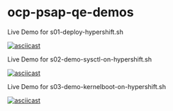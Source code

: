 # ocp-psap-qe-demos
Live Demo for s01-deploy-hypershift.sh

[![asciicast](https://asciinema.org/a/592860.svg)](https://asciinema.org/a/592860)

Live Demo for s02-demo-sysctl-on-hypershift.sh

[![asciicast](https://asciinema.org/a/592829.svg)](https://asciinema.org/a/592829)

Live Demo for s03-demo-kernelboot-on-hypershift.sh

[![asciicast](https://asciinema.org/a/592839.svg)](https://asciinema.org/a/592839)
